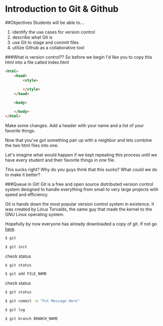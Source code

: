 # Introduction to Git & Github

##Objectives
Students will be able to...

1. identify the use cases for version control
2. describe what Git is
3. use Git to stage and commit files
4. utilize Github as a collaborative tool


###What is version control??
So before we begin I'd like you to copy this html into a file called index.html
```html
<html>
	<head>
		<style>
	
		</style>
	</head>

	<body>

	</body>
</html>
```

Make some changes. Add a header with your name and a list of your favorite things.

Now that you've got something pair up with a neighbor and lets combine the two html files into one.

Let's imagine what would happen if we kept repeating this process until we have every student and their favorite things in one file.

This sucks right? Why do you guys think that this sucks? What could we do to make it better?

###Queue in Git!
Git is a free and open source distributed version control system designed to handle everything from small to very large projects with speed and efficiency.

Git is hands down the most popular version control system in existence. It was created by Linus Torvalds, the same guy that made the kernel to the GNU Linux operating system.

Hopefully by now everyone has already downloaded a copy of git. If not go [here](http://git-scm.com/download).

```bash
$ git
```

```bash
$ git init
```
check status
```bash
$ git status
```

```bash
$ git add FILE_NAME
```
check status
```bash
$ git status
```

```bash
$ git commit -m "Put Message Here"
```

```bash
$ git log
```

```bash
$ git branch BRANCH_NAME
```